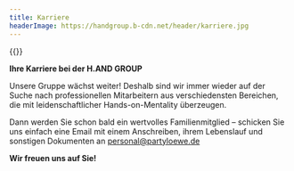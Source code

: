 ```yaml
---
title: Karriere
headerImage: https://handgroup.b-cdn.net/header/karriere.jpg
---
```


{{<heading title="Gemeinsam" subtitle="Mehr erreichen" h1="false">}}

**Ihre Karriere bei der H.AND GROUP**

Unsere Gruppe wächst weiter! Deshalb sind wir immer wieder auf der Suche nach professionellen Mitarbeitern aus verschiedensten Bereichen, die mit leidenschaftlicher Hands-on-Mentality überzeugen.

Dann werden Sie schon bald ein wertvolles Familienmitglied – schicken Sie uns einfach eine Email mit einem Anschreiben, ihrem Lebenslauf und sonstigen Dokumenten an personal@partyloewe.de

**Wir freuen uns auf Sie!**


<!-- Svelte Web Components -->
<script defer src="https://web-components.hand.group/build/bundle.js"></script>
<div class="py-20">
    <job-list>
</div>